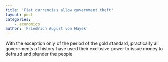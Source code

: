 ```yaml
---
title: 'Fiat currencies allow government theft'
layout: post
categories:
    - economics
author: 'Friedrich August von Hayek'
---
```


With the exception only of the period of the gold standard, practically all governments of history have used their exclusive power to issue money to defraud and plunder the people.